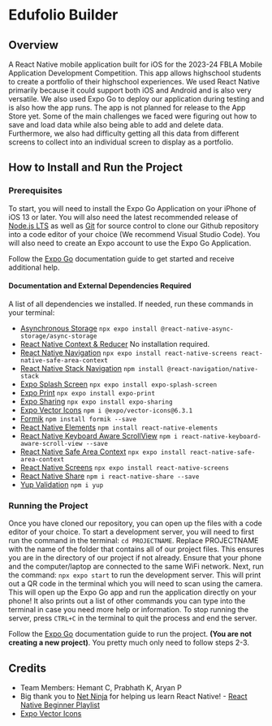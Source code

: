 # Edufolio Builder  
## Overview
A React Native mobile application built for iOS for the 2023-24 FBLA Mobile Application Development Competition. This app allows highschool students to create a portfolio of their highschool experiences. We used React Native primarily because it could support both iOS and Android and is also very versatile. We also used Expo Go to deploy our application during testing and is also how the app runs. The app is not planned for release to the App Store yet. Some of the main challenges we faced were figuring out how to save and load data while also being able to add and delete data. Furthermore, we also had difficulty getting all this data from different screens to collect into an individual screen to display as a portfolio.

## How to Install and Run the Project

### Prerequisites

To start, you will need to install the Expo Go Application on your iPhone of iOS 13 or later. You will also need the latest recommended release of [Node.js LTS](https://nodejs.org/en/) as well as [Git](https://git-scm.com/) for source control to clone our Github repository into a code editor of your choice (We recommend Visual Studio Code). You will also need to create an Expo account to use the Expo Go Application.

Follow the [Expo Go](https://docs.expo.dev/get-started/expo-go/) documentation guide to get started and receive additional help. 

#### Documentation and External Dependencies Required
A list of all dependencies we installed. If needed, run these commands in your terminal:
- [Asynchronous Storage](https://react-native-async-storage.github.io/async-storage/docs/install/) `npx expo install @react-native-async-storage/async-storage`
- [React Native Context & Reducer](https://react.dev/learn/managing-state) No installation required.
- [React Native Navigation](https://reactnavigation.org/docs/getting-started/) `npx expo install react-native-screens react-native-safe-area-context`
- [React Native Stack Navigation](https://reactnavigation.org/docs/native-stack-navigator/) `npm install @react-navigation/native-stack`
- [Expo Splash Screen](https://docs.expo.dev/versions/latest/sdk/splash-screen/#usage) `npx expo install expo-splash-screen`
- [Expo Print](https://docs.expo.dev/versions/latest/sdk/print/) `npx expo install expo-print`
- [Expo Sharing](https://docs.expo.dev/versions/latest/sdk/sharing/) `npx expo install expo-sharing`
- [Expo Vector Icons](https://www.npmjs.com/package/@expo/vector-icons/v/6.3.1) `npm i @expo/vector-icons@6.3.1`
- [Formik](https://formik.org/docs/overview) `npm install formik --save`
- [React Native Elements](https://reactnativeelements.com/docs) `npm install react-native-elements`
- [React Native Keyboard Aware ScrollView](https://www.npmjs.com/package/react-native-keyboard-aware-scroll-view) `npm i react-native-keyboard-aware-scroll-view --save`
- [React Native Safe Area Context](https://docs.expo.dev/versions/latest/sdk/safe-area-context/) `npx expo install react-native-safe-area-context`
- [React Native Screens](https://github.com/software-mansion/react-native-screens) `npx expo install react-native-screens`
- [React Native Share](https://github.com/react-native-share/react-native-share) `npm i react-native-share --save`
- [Yup Validation](https://www.npmjs.com/package/yup) `npm i yup`

### Running the Project
Once you have cloned our repository, you can open up the files with a code editor of your choice. To start a development server, you will need to first run the command in the terminal: `cd PROJECTNAME`. Replace PROJECTNAME with the name of the folder that contains all of our project files. This ensures you are in the directory of our project if not already. Ensure that your phone and the computer/laptop are connected to the same WiFi network. Next, run the command: `npx expo start` to run the development server. This will print out a QR code in the terminal which you will need to scan using the camera. This will open up the Expo Go app and run the application directly on your phone! It also prints out a list of other commands you can type into the terminal in case you need more help or information. To stop running the server, press `CTRL+C` in the terminal to quit the process and end the server.

Follow the [Expo Go](https://docs.expo.dev/get-started/create-a-project/) documentation guide to run the project. **(You are not creating a new project)**. You pretty much only need to follow steps 2-3.

## Credits
- Team Members: Hemant C, Prabhath K, Aryan P
- Big thank you to [Net Ninja](https://www.youtube.com/@NetNinja) for helping us learn React Native!
		- [React Native Beginner Playlist](https://www.youtube.com/watch?v=ur6I5m2nTvk&list=PL4cUxeGkcC9ixPU-QkScoRBVxtPPzVjrQ)
- [Expo Vector Icons](https://icons.expo.fyi/Index)

